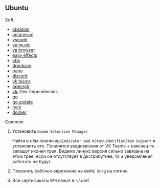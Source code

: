 ## Ubuntu
Soft
- [obsidian](obsidian.sh)
- [antaressql](antaressql.sh)
- [vscode](vscode.sh)
- [ya music](ya-music.sh)
- [ya browser](ya-browser.sh)
- [easy effects](easy-effects.sh)
- [obs](obs.sh)
- [droidcam](droidcam.sh)
- [pano](pano.sh)
- [discord](discord.sh)
- [vk teams](vkteams.sh)
- [openrgb](openrgb.sh)
- [vlc](vlc.sh)
Dev Dependencies
- [go](go.sh)
- [go update](go-update.sh)
- [nvm](nvm.sh)
- [docker](docker.sh)
  
Common
1) Установить `Gnome Extension Manager`
   
   Найти в нём плагин `AppIndicator and KStatusNotifierItem Support` и установить его. Починятся уведомления от VK Teams + наконец-то запашут иконки трея. Видимо линукс версия сильно завязана на этом трее, если он отсутствует в дистрибутиве, то и уведомления работать не будут.
3) Поменять рабочее окружение на `GNOME Xorg` на логине
4) Все сертификаты `VPN` лежат в ~/.cert
